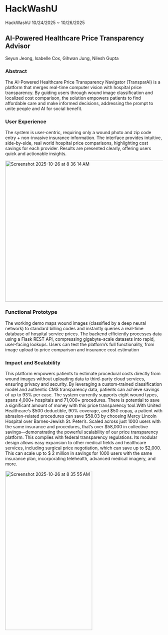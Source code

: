 # HackWashU
HackWashU 10/24/2025 ~ 10/26/2025

## AI-Powered Healthcare Price Transparency Advisor
Seyun Jeong, Isabelle Cox, Gihwan Jung, Nilesh Gupta

### Abstract
The AI-Powered Healthcare Price Transparency Navigator (TransparAI)  is a platform that merges real-time computer vision with hospital price transparency. By guiding users through wound image classification and localized cost comparison, the solution empowers patients to find affordable care and make informed decisions, addressing the prompt to unite people and AI for social benefit.

### User Experience
The system is user-centric, requiring only a wound photo and zip code entry + non-invasive insurance information. The interface provides intuitive, side-by-side, real world hospital price comparisons, highlighting cost savings for each provider. Results are presented clearly, offering users quick and actionable insights.

<img width="605" height="451" alt="Screenshot 2025-10-26 at 8 36 14 AM" src="https://github.com/user-attachments/assets/f06bb25e-e85f-4682-979d-bd689d244c26" />

### Functional Prototype
The working demo maps wound images (classified by a deep neural network) to standard billing codes and instantly queries a real-time database of hospital service prices. The backend efficiently processes data using a Flask REST API, compressing gigabyte-scale datasets into rapid, user-facing lookups. Users can test the platform’s full functionality, from image upload to price comparison and insurance cost estimation

### Impact and Scalability
This platform empowers patients to estimate procedural costs directly from wound images without uploading data to third-party cloud services, ensuring privacy and security. By leveraging a custom-trained classification model and authentic CMS transparency data, patients can achieve savings of up to 93% per case. The system currently supports eight wound types, spans 4,000+ hospitals and 71,000+ procedures. There is potential to save a significant amount of money with this price transparency tool.With United Healthcare’s $500 deductible, 90% coverage, and $50 copay, a patient with abrasion-related procedures can save $58.03 by choosing Mercy Lincoln Hospital over Barnes-Jewish St. Peter’s. Scaled across just 1000 users with the same insurance and procedures, that’s over $58,000 in collective savings—demonstrating the powerful scalability of our price transparency platform. This complies with federal transparency regulations. Its modular design allows easy expansion to other medical fields and healthcare services, including surgical price negotiation, which can save up to $2,000. This can scale up to $ 2 million in savings for 1000 users with the same insurance plan, incorporating telehealth, advanced medical imagery, and more.

<img width="278" height="509" alt="Screenshot 2025-10-26 at 8 35 55 AM" src="https://github.com/user-attachments/assets/cfc737c3-e1ae-4fbd-854c-4688eab9e3e0" />
